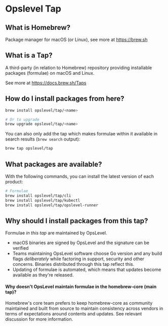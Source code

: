 # Opslevel Tap

## What is Homebrew?

Package manager for macOS (or Linux), see more at https://brew.sh

## What is a Tap?

A third-party (in relation to Homebrew) repository providing installable
packages (formulae) on macOS and Linux.

See more at https://docs.brew.sh/Taps

## How do I install packages from here?

```sh
brew install opslevel/tap/<name>

# Or to upgrade
brew upgrade opslevel/tap/<name>
```

You can also only add the tap which makes formulae within it
available in search results (`brew search` output):

```sh
brew tap opslevel/tap
```

## What packages are available?

With the following commands, you can install the latest version of each product:
```sh
# Formulae
brew install opslevel/tap/cli
brew install opslevel/tap/kubectl
brew install opslevel/tap/opslevel-runner
```

## Why should I install packages from this tap?

Formulae _in this tap_ are maintained by OpsLevel.

 - macOS binaries are signed by OpsLevel and the signature can be verified
 - Teams maintaining OpsLevel software choose Go version and any build flags _deliberately_ while
 	factoring in support, security and other concerns. Binaries distributed through this tap reflect this.
 - Updating of formulae is automated, which means that updates become available as they're released.

#### Why doesn't OpsLevel maintain formulae in the homebrew-core (main tap)?

Homebrew's core team prefers to keep homebrew-core as community maintained and built from source to maintain consistency across vendors in terms of expectations around contents and updates. See relevant discussion for more information.
